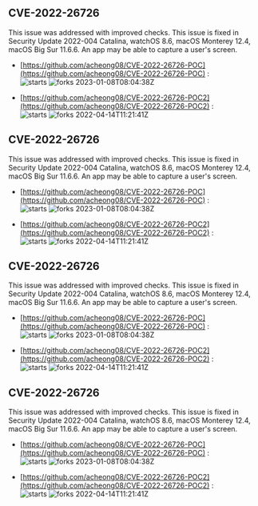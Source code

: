 ## CVE-2022-26726
 This issue was addressed with improved checks. This issue is fixed in Security Update 2022-004 Catalina, watchOS 8.6, macOS Monterey 12.4, macOS Big Sur 11.6.6. An app may be able to capture a user's screen.

- [https://github.com/acheong08/CVE-2022-26726-POC](https://github.com/acheong08/CVE-2022-26726-POC) :  
![starts](https://img.shields.io/github/stars/acheong08/CVE-2022-26726-POC.svg) 
![forks](https://img.shields.io/github/forks/acheong08/CVE-2022-26726-POC.svg) 
2023-01-08T08:04:38Z

- [https://github.com/acheong08/CVE-2022-26726-POC2](https://github.com/acheong08/CVE-2022-26726-POC2) :  
![starts](https://img.shields.io/github/stars/acheong08/CVE-2022-26726-POC2.svg) 
![forks](https://img.shields.io/github/forks/acheong08/CVE-2022-26726-POC2.svg) 
2022-04-14T11:21:41Z

## CVE-2022-26726
 This issue was addressed with improved checks. This issue is fixed in Security Update 2022-004 Catalina, watchOS 8.6, macOS Monterey 12.4, macOS Big Sur 11.6.6. An app may be able to capture a user's screen.

- [https://github.com/acheong08/CVE-2022-26726-POC](https://github.com/acheong08/CVE-2022-26726-POC) :  
![starts](https://img.shields.io/github/stars/acheong08/CVE-2022-26726-POC.svg) 
![forks](https://img.shields.io/github/forks/acheong08/CVE-2022-26726-POC.svg) 
2023-01-08T08:04:38Z

- [https://github.com/acheong08/CVE-2022-26726-POC2](https://github.com/acheong08/CVE-2022-26726-POC2) :  
![starts](https://img.shields.io/github/stars/acheong08/CVE-2022-26726-POC2.svg) 
![forks](https://img.shields.io/github/forks/acheong08/CVE-2022-26726-POC2.svg) 
2022-04-14T11:21:41Z

## CVE-2022-26726
 This issue was addressed with improved checks. This issue is fixed in Security Update 2022-004 Catalina, watchOS 8.6, macOS Monterey 12.4, macOS Big Sur 11.6.6. An app may be able to capture a user's screen.

- [https://github.com/acheong08/CVE-2022-26726-POC](https://github.com/acheong08/CVE-2022-26726-POC) :  
![starts](https://img.shields.io/github/stars/acheong08/CVE-2022-26726-POC.svg) 
![forks](https://img.shields.io/github/forks/acheong08/CVE-2022-26726-POC.svg) 
2023-01-08T08:04:38Z

- [https://github.com/acheong08/CVE-2022-26726-POC2](https://github.com/acheong08/CVE-2022-26726-POC2) :  
![starts](https://img.shields.io/github/stars/acheong08/CVE-2022-26726-POC2.svg) 
![forks](https://img.shields.io/github/forks/acheong08/CVE-2022-26726-POC2.svg) 
2022-04-14T11:21:41Z

## CVE-2022-26726
 This issue was addressed with improved checks. This issue is fixed in Security Update 2022-004 Catalina, watchOS 8.6, macOS Monterey 12.4, macOS Big Sur 11.6.6. An app may be able to capture a user's screen.

- [https://github.com/acheong08/CVE-2022-26726-POC](https://github.com/acheong08/CVE-2022-26726-POC) :  
![starts](https://img.shields.io/github/stars/acheong08/CVE-2022-26726-POC.svg) 
![forks](https://img.shields.io/github/forks/acheong08/CVE-2022-26726-POC.svg) 
2023-01-08T08:04:38Z

- [https://github.com/acheong08/CVE-2022-26726-POC2](https://github.com/acheong08/CVE-2022-26726-POC2) :  
![starts](https://img.shields.io/github/stars/acheong08/CVE-2022-26726-POC2.svg) 
![forks](https://img.shields.io/github/forks/acheong08/CVE-2022-26726-POC2.svg) 
2022-04-14T11:21:41Z

